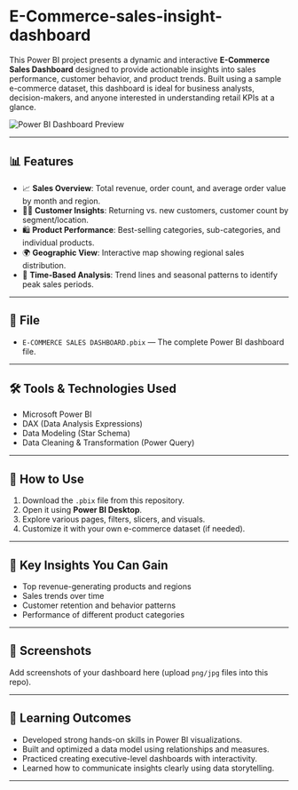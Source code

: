 # E-Commerce-sales-insight-dashboard
This Power BI project presents a dynamic and interactive **E-Commerce Sales Dashboard** designed to provide actionable insights into sales performance, customer behavior, and product trends. Built using a sample e-commerce dataset, this dashboard is ideal for business analysts, decision-makers, and anyone interested in understanding retail KPIs at a glance.

![Power BI Dashboard Preview](preview-image.png) <!-- Add screenshot here -->

---

## 📊 Features

- 📈 **Sales Overview**: Total revenue, order count, and average order value by month and region.
- 🧍‍♂️ **Customer Insights**: Returning vs. new customers, customer count by segment/location.
- 🛍️ **Product Performance**: Best-selling categories, sub-categories, and individual products.
- 🌍 **Geographic View**: Interactive map showing regional sales distribution.
- 📅 **Time-Based Analysis**: Trend lines and seasonal patterns to identify peak sales periods.

---

## 📂 File

- `E-COMMERCE SALES DASHBOARD.pbix` — The complete Power BI dashboard file.

---

## 🛠 Tools & Technologies Used

- Microsoft Power BI
- DAX (Data Analysis Expressions)
- Data Modeling (Star Schema)
- Data Cleaning & Transformation (Power Query)

---

## 🚀 How to Use

1. Download the `.pbix` file from this repository.
2. Open it using **Power BI Desktop**.
3. Explore various pages, filters, slicers, and visuals.
4. Customize it with your own e-commerce dataset (if needed).

---

## 🎯 Key Insights You Can Gain

- Top revenue-generating products and regions
- Sales trends over time
- Customer retention and behavior patterns
- Performance of different product categories

---

## 📸 Screenshots

Add screenshots of your dashboard here (upload `png/jpg` files into this repo).

---

## 🧠 Learning Outcomes

- Developed strong hands-on skills in Power BI visualizations.
- Built and optimized a data model using relationships and measures.
- Practiced creating executive-level dashboards with interactivity.
- Learned how to communicate insights clearly using data storytelling.

---
